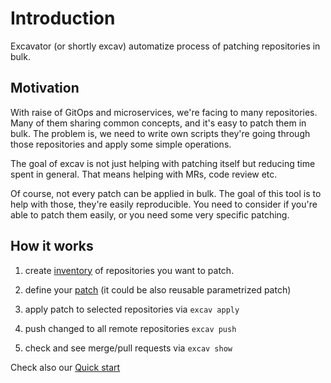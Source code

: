 # Introduction
Excavator (or shortly excav) automatize process of patching repositories in bulk.

## Motivation

With raise of GitOps and microservices, we're facing to many repositories. Many of 
them sharing common concepts, and it's easy to patch them in bulk. The problem is, 
we need to write own scripts they're going through those repositories and apply some 
simple operations. 

The goal of excav is not just helping with patching itself but reducing time spent in 
general. That means helping with MRs, code review etc.

Of course, not every patch can be applied in bulk. The goal of this tool is to
help with those, they're easily reproducible. You need to consider if you're 
able to patch them easily, or you need some very specific patching.

## How it works

1. create [inventory](concepts/inventory.md) of repositories you want to patch.

2. define your [patch](concepts/patch.md) (it could be also reusable parametrized patch)

3. apply patch to selected repositories via `excav apply`

4. push changed to all remote repositories `excav push`

5. check and see merge/pull requests via `excav show`

Check also our [Quick start](quick_start.md)


